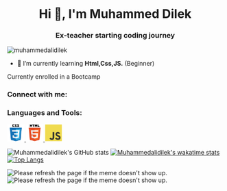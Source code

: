 
<h1 align="center">Hi 👋, I'm Muhammed Dilek</h1>
<h3 align="center">Ex-teacher starting coding journey</h3>

<p align="left"> <img src="https://komarev.com/ghpvc/?username=muhammedalidilek&label=Profile%20views&color=0e75b6&style=flat" alt="muhammedalidilek" /> </p>

- 🌱 I’m currently learning **Html,Css,JS.** (Beginner)


Currently enrolled in a Bootcamp

<h3>Connect with me:</h3>
<p align="left">
</p>

<h3 align="left">Languages and Tools:</h3>
<p align="left"> <a href="https://www.w3schools.com/css/" target="_blank" rel="noreferrer"> <img src="https://raw.githubusercontent.com/devicons/devicon/master/icons/css3/css3-original-wordmark.svg" alt="css3" width="40" height="40"/> </a> <a href="https://www.w3.org/html/" target="_blank" rel="noreferrer"> <img src="https://raw.githubusercontent.com/devicons/devicon/master/icons/html5/html5-original-wordmark.svg" alt="html5" width="40" height="40"/> </a> <a href="https://developer.mozilla.org/en-US/docs/Web/JavaScript" target="_blank" rel="noreferrer"> <img src="https://raw.githubusercontent.com/devicons/devicon/master/icons/javascript/javascript-original.svg" alt="javascript" width="40" height="40"/> </a> </p>

![Muhammedalidilek's GitHub stats](https://github-readme-stats.vercel.app/api?username=MuhammedAliDilek&show_icons=true&theme=tokyonight)
[![Muhammedalidilek's wakatime stats](https://github-readme-stats.vercel.app/api/wakatime?username=MuhammedAliDilek)](https://github.com/anuraghazra/github-readme-stats)
[![Top Langs](https://github-readme-stats.vercel.app/api/top-langs/?username=MuhammedAliDilek)](https://github.com/anuraghazra/github-readme-stats)

<div class="row">
  <div class="column">
<img src='https://www.memecreator.org/static/images/memes/5406569.jpg' height="300px" title="Meme" alt="Please refresh the page if the meme doesn't show up.">

<img src='https://edutechniques.com/wp-content/uploads/2019/09/e8df23cc-9bfe-4776-ae54-22d67d47f15a-6442-000008859e923c5f.png' height="300px" title="Meme" alt="Please refresh the page if the meme doesn't show up.">
  </div>
